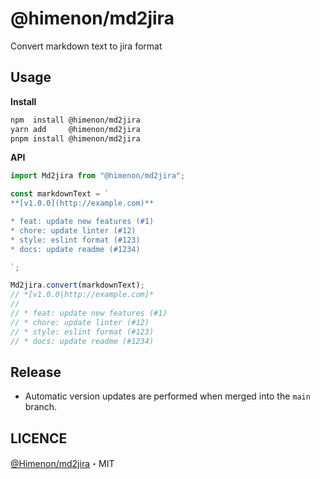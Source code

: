 # @himenon/md2jira

Convert markdown text to jira format

## Usage

**Install**

```bash
npm  install @himenon/md2jira
yarn add     @himenon/md2jira
pnpm install @himenon/md2jira
```

**API**

```ts
import Md2jira from "@himenon/md2jira";

const markdownText = `
**[v1.0.0](http://example.com)**

* feat: update new features (#1)
* chore: update linter (#12)
* style: eslint format (#123)
* docs: update readme (#1234)

`;

Md2jira.convert(markdownText);
// *[v1.0.0|http://example.com]*
//
// * feat: update new features (#1)
// * chore: update linter (#12)
// * style: eslint format (#123)
// * docs: update readme (#1234)
```

## Release

- Automatic version updates are performed when merged into the `main` branch.

## LICENCE

[@Himenon/md2jira](https://github.com/Himenon/md2jira)・MIT
